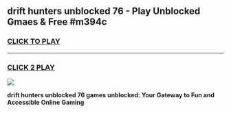 
## drift hunters unblocked 76 - Play Unblocked Gmaes & Free #m394c
<h3>
<a href="https://premium.freeplayer.one?title=drift_hunters_unblocked_76&ref=03M">CLICK TO PLAY</a></h3>
<hr>

<h3>
<a href="https://premium.freeplayer.one?title=drift_hunters_unblocked_76&ref=03M">CLICK 2 PLAY</a>
  
</h3>

<a href="https://premium.freeplayer.one?title=drift_hunters_unblocked_76&ref=03M"><img src="https://clearcache.store/games.png"></a>


**drift hunters unblocked 76 games unblocked: Your Gateway to Fun and Accessible Online Gaming**
